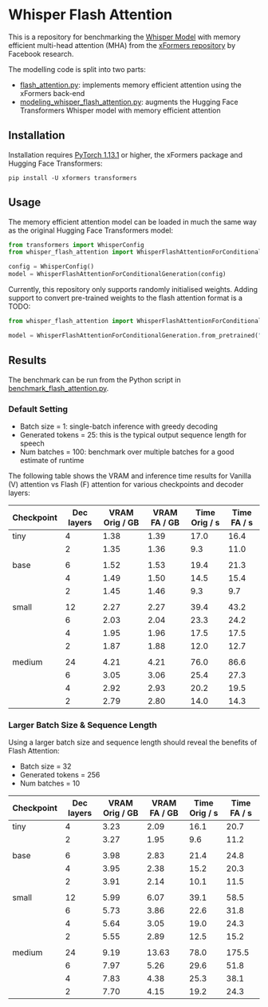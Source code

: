 # Whisper Flash Attention

This is a repository for benchmarking the [Whisper Model](https://arxiv.org/abs/2212.04356) with memory efficient multi-head
attention (MHA) from the [xFormers repository](https://github.com/facebookresearch/xformers) by Facebook research.

The modelling code is split into two parts:
* [flash_attention.py](whisper_flash_attention/flash_attention.py): implements memory efficient attention using the xFormers back-end
* [modeling_whisper_flash_attention.py](whisper_flash_attention/modeling_whisper_flash_attention.py): augments the Hugging Face Transformers Whisper model with memory efficient attention

## Installation
Installation requires [PyTorch 1.13.1](https://pytorch.org/get-started/locally/) or higher, the xFormers package and 
Hugging Face Transformers:
```
pip install -U xformers transformers
```

## Usage
The memory efficient attention model can be loaded in much the same way as the original Hugging Face Transformers model:
```python
from transformers import WhisperConfig
from whisper_flash_attention import WhisperFlashAttentionForConditionalGeneration

config = WhisperConfig()
model = WhisperFlashAttentionForConditionalGeneration(config)
```
Currently, this repository only supports randomly initialised weights. Adding support to convert pre-trained weights to 
the flash attention format is a TODO:
```python
from whisper_flash_attention import WhisperFlashAttentionForConditionalGeneration

model = WhisperFlashAttentionForConditionalGeneration.from_pretrained("openai/whisper-tiny.en")
```

## Results
The benchmark can be run from the Python script in [benchmark_flash_attention.py](benchmark_flash_attention.py). 

### Default Setting
* Batch size = 1: single-batch inference with greedy decoding
* Generated tokens = 25: this is the typical output sequence length for speech
* Num batches = 100: benchmark over multiple batches for a good estimate of runtime

The following table shows the VRAM and inference time results for Vanilla (V) attention vs Flash (F) attention for 
various checkpoints and decoder layers:

| Checkpoint | Dec layers | VRAM Orig / GB | VRAM FA / GB | Time Orig / s | Time FA / s |
|------------|------------|----------------|--------------|---------------|-------------|
| tiny       | 4          | 1.38           | 1.39         | 17.0          | 16.4        |
|            | 2          | 1.35           | 1.36         | 9.3           | 11.0        |
|            |            |                |              |               |             |
| base       | 6          | 1.52           | 1.53         | 19.4          | 21.3        |
|            | 4          | 1.49           | 1.50         | 14.5          | 15.4        |
|            | 2          | 1.45           | 1.46         | 9.3           | 9.7         |
|            |            |                |              |               |             |
| small      | 12         | 2.27           | 2.27         | 39.4          | 43.2        |
|            | 6          | 2.03           | 2.04         | 23.3          | 24.2        |
|            | 4          | 1.95           | 1.96         | 17.5          | 17.5        |
|            | 2          | 1.87           | 1.88         | 12.0          | 12.7        |
|            |            |                |              |               |             |
| medium     | 24         | 4.21           | 4.21         | 76.0          | 86.6        |
|            | 6          | 3.05           | 3.06         | 25.4          | 27.3        |
|            | 4          | 2.92           | 2.93         | 20.2          | 19.5        |
|            | 2          | 2.79           | 2.80         | 14.0          | 14.3        |

### Larger Batch Size & Sequence Length
Using a larger batch size and sequence length should reveal the benefits of Flash Attention:
* Batch size = 32
* Generated tokens = 256
* Num batches = 10

| Checkpoint | Dec layers | VRAM Orig / GB | VRAM FA / GB | Time Orig / s | Time FA / s |
|------------|------------|----------------|--------------|---------------|-------------|
| tiny       | 4          | 3.23           | 2.09         | 16.1          | 20.7        |
|            | 2          | 3.27           | 1.95         | 9.6           | 11.2        |
|            |            |                |              |               |             |
| base       | 6          | 3.98           | 2.83         | 21.4          | 24.8        |
|            | 4          | 3.95           | 2.38         | 15.2          | 20.3        |
|            | 2          | 3.91           | 2.14         | 10.1          | 11.5        |
|            |            |                |              |               |             |
| small      | 12         | 5.99           | 6.07         | 39.1          | 58.5        |
|            | 6          | 5.73           | 3.86         | 22.6          | 31.8        |
|            | 4          | 5.64           | 3.05         | 19.0          | 24.3        |
|            | 2          | 5.55           | 2.89         | 12.5          | 15.2        |
|            |            |                |              |               |             |
| medium     | 24         | 9.19           | 13.63        | 78.0          | 175.5       |
|            | 6          | 7.97           | 5.26         | 29.6          | 51.8        |
|            | 4          | 7.83           | 4.38         | 25.3          | 38.1        |
|            | 2          | 7.70           | 4.15         | 19.2          | 24.3        |
